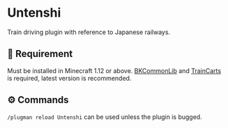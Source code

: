 # Untenshi
Train driving plugin with reference to Japanese railways.


## 🔗 Requirement
Must be installed in Minecraft 1.12 or above.
[BKCommonLib](https://www.spigotmc.org/resources/bkcommonlib.39590/history) and [TrainCarts](https://www.spigotmc.org/resources/traincarts.39592/history) is required, latest version is recommended.


## ⚙️ Commands
`/plugman reload Untenshi` can be used unless the plugin is bugged.
